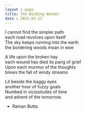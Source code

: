 ```yaml
---
layout : page
title: The Winding Wander
date : 2021-03-23
---
```


I cannot find the simpler path  
each road revolves upon itself  
The sky keeps running into the earth  
the bordering woods moan in woe  

A life upon the broken hay  
each wound has died its pang of grief  
Upon each murmur of the thoughts  
brews the fall of windy streams  

Lit beside the baggy eyes  
another hour of fuzzy goals  
Numbed in vicissitudes of time  
and advent of the tomorrow.  

- Raman Butta